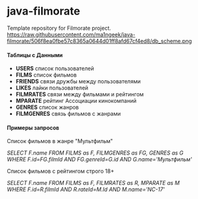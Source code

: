 # java-filmorate
Template repository for Filmorate project.
https://raw.githubusercontent.com/ma1ngeek/java-filmorate/506f8ea0fbe57c8365a0644d01ff8afd67cf4ed8/db_scheme.png
#### Таблицы с Данными
- **USERS** список пользователей
- **FILMS** список фильмов
- **FRIENDS** связи дружбы между пользователями
- **LIKES** лайки пользователей
- **FILMRATES** связи между фильмами и рейтингом
- **MPARATE** рейтинг Ассоциации кинокомпаний
- **GENRES** список жанров
- **FILMGENRES** связь фильмов с жанрами

#### Примеры запросов
Список фильмов в жанре "Мультфильм"

*SELECT F.name FROM FILMS as F, FILMGENRES as FG, GENRES as G
WHERE F.id=FG.filmId AND FG.genreId=G.id AND G.name='Мультфильм'*

Список фильмов с рейтингом строго 18+

*SELECT F.name FROM FILMS as F, FILMRATES as R, MPARATE as M
WHERE F.id=R.filmId AND R.rateId=M.Id AND M.name='NC-17'*
